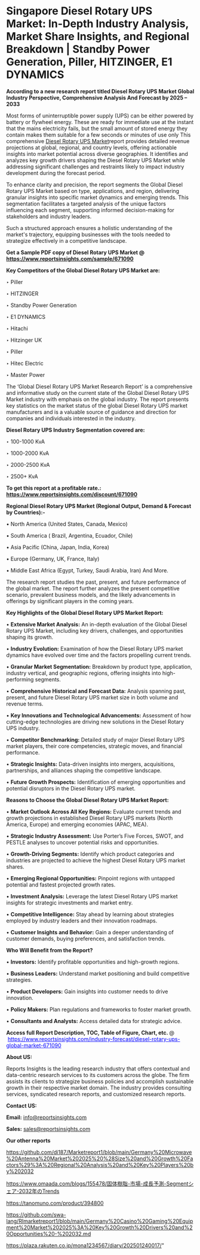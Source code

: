 # Singapore Diesel Rotary UPS Market: In-Depth Industry Analysis, Market Share Insights, and Regional Breakdown | Standby Power Generation, Piller, HITZINGER, E1 DYNAMICS

<strong>According to a new research report titled Diesel Rotary UPS Market Global Industry Perspective, Comprehensive Analysis And Forecast by 2025 – 2033</strong>

Most forms of uninterruptible power supply (UPS) can be either powered by battery or flywheel energy. These are ready for immediate use at the instant that the mains electricity fails, but the small amount of stored energy they contain makes them suitable for a few seconds or minutes of use only This comprehensive <a href=https://www.reportsinsights.com/sample/671090>Diesel Rotary UPS Market</a>report provides detailed revenue projections at global, regional, and country levels, offering actionable insights into market potential across diverse geographies. It identifies and analyzes key growth drivers shaping the Diesel Rotary UPS Market while addressing significant challenges and restraints likely to impact industry development during the forecast period.

To enhance clarity and precision, the report segments the Global Diesel Rotary UPS Market based on type, applications, and region, delivering granular insights into specific market dynamics and emerging trends. This segmentation facilitates a targeted analysis of the unique factors influencing each segment, supporting informed decision-making for stakeholders and industry leaders.

Such a structured approach ensures a holistic understanding of the market's trajectory, equipping businesses with the tools needed to strategize effectively in a competitive landscape.

<strong>Get a Sample PDF copy of Diesel Rotary UPS Market </strong><strong>@<a href=https://www.reportsinsights.com/sample/671090 style=color:#0000ff;> https://www.reportsinsights.com/sample/671090</a></strong></font>

<strong>Key Competitors of the Global Diesel Rotary UPS Market are:</strong>

‣ Piller

‣ HITZINGER

‣ Standby Power Generation

‣ E1 DYNAMICS

‣ Hitachi

‣ Hitzinger UK

‣ Piller

‣ Hitec Electric

‣ Master Power

The ‘Global Diesel Rotary UPS Market Research Report’ is a comprehensive and informative study on the current state of the Global Diesel Rotary UPS Market industry with emphasis on the global industry. The report presents key statistics on the market status of the global Diesel Rotary UPS market manufacturers and is a valuable source of guidance and direction for companies and individuals interested in the industry.

<strong>Diesel Rotary UPS Industry Segmentation covered are:</strong>

‣ 100-1000 KvA

‣ 1000-2000 KvA

‣ 2000-2500 KvA

‣ 2500+ KvA

<strong>To get this report at a profitable rate.: <a href=https://www.reportsinsights.com/discount/671090 style=color:#0000ff;>https://www.reportsinsights.com/discount/671090</a></strong></font>

<strong>Regional Diesel Rotary UPS Market (Regional Output, Demand &amp; Forecast by Countries):-</strong>

• North America (United States, Canada, Mexico)

• South America ( Brazil, Argentina, Ecuador, Chile)

• Asia Pacific (China, Japan, India, Korea)

• Europe (Germany, UK, France, Italy)

• Middle East Africa (Egypt, Turkey, Saudi Arabia, Iran) And More.

The research report studies the past, present, and future performance of the global market. The report further analyzes the present competitive scenario, prevalent business models, and the likely advancements in offerings by significant players in the coming years.

<strong>Key Highlights of the Global Diesel Rotary UPS Market Report:</strong>

• <strong>Extensive Market Analysis:</strong> An in-depth evaluation of the Global Diesel Rotary UPS Market, including key drivers, challenges, and opportunities shaping its growth.

• <strong>Industry Evolution:</strong> Examination of how the Diesel Rotary UPS market dynamics have evolved over time and the factors propelling current trends.

• <strong>Granular Market Segmentation:</strong> Breakdown by product type, application, industry vertical, and geographic regions, offering insights into high-performing segments.

• <strong>Comprehensive Historical and Forecast Data:</strong> Analysis spanning past, present, and future Diesel Rotary UPS market size in both volume and revenue terms.

• <strong>Key Innovations and Technological Advancements:</strong> Assessment of how cutting-edge technologies are driving new solutions in the Diesel Rotary UPS industry.

• <strong>Competitor Benchmarking:</strong> Detailed study of major Diesel Rotary UPS market players, their core competencies, strategic moves, and financial performance.

• <strong>Strategic Insights:</strong> Data-driven insights into mergers, acquisitions, partnerships, and alliances shaping the competitive landscape.

• <strong>Future Growth Prospects:</strong> Identification of emerging opportunities and potential disruptors in the Diesel Rotary UPS market.

<strong>Reasons to Choose the Global Diesel Rotary UPS Market Report:</strong>

• <strong>Market Outlook Across All Key Regions:</strong> Evaluate current trends and growth projections in established Diesel Rotary UPS markets (North America, Europe) and emerging economies (APAC, MEA).

• <strong>Strategic Industry Assessment:</strong> Use Porter’s Five Forces, SWOT, and PESTLE analyses to uncover potential risks and opportunities.

• <strong>Growth-Driving Segments:</strong> Identify which product categories and industries are projected to achieve the highest Diesel Rotary UPS market shares.

• <strong>Emerging Regional Opportunities:</strong> Pinpoint regions with untapped potential and fastest projected growth rates.

• <strong>Investment Analysis:</strong> Leverage the latest Diesel Rotary UPS market insights for strategic investments and market entry.

• <strong>Competitive Intelligence:</strong> Stay ahead by learning about strategies employed by industry leaders and their innovation roadmaps.

• <strong>Customer Insights and Behavior:</strong> Gain a deeper understanding of customer demands, buying preferences, and satisfaction trends.

<strong>Who Will Benefit from the Report?</strong>

• <strong>Investors:</strong> Identify profitable opportunities and high-growth regions.

• <strong>Business Leaders:</strong> Understand market positioning and build competitive strategies.

• <strong>Product Developers:</strong> Gain insights into customer needs to drive innovation.

• <strong>Policy Makers:</strong> Plan regulations and frameworks to foster market growth.

• <strong>Consultants and Analysts:</strong> Access detailed data for strategic advice.
</ul>
<strong>Access full Report Description, TOC, Table of Figure, Chart, etc. </strong>@  <a href=https://www.reportsinsights.com/industry-forecast/diesel-rotary-ups-global-market-671090 style=color:#0000ff;>https://www.reportsinsights.com/industry-forecast/diesel-rotary-ups-global-market-671090</a></font>

<strong><strong>About US</strong>:</strong>

Reports Insights is the leading research industry that offers contextual and data-centric research services to its customers across the globe. The firm assists its clients to strategize business policies and accomplish sustainable growth in their respective market domain. The industry provides consulting services, syndicated research reports, and customized research reports.

<strong>Contact US:</strong>

<p class=""""><b>Email:</b> <a href=mailto:info@reportsinsights.com>info@reportsinsights.com</a></p>
<p class=""""><b>Sales:</b> <a href=mailto:sales@reportsinsights.com>sales@reportsinsights.com</a></p>

<strong>Our other reports</strong>

<a href=https://github.com/di187/Marketreport1/blob/main/Germany%20Microwave%20Antenna%20Market%202025%20%28Size%20and%20Growth%20Factors%29%3A%20Regional%20Analysis%20and%20Key%20Players%20by%202032>https://github.com/di187/Marketreport1/blob/main/Germany%20Microwave%20Antenna%20Market%202025%20%28Size%20and%20Growth%20Factors%29%3A%20Regional%20Analysis%20and%20Key%20Players%20by%202032</a>

<a href=https://www.omaada.com/blogs/155478/固体樹脂-市場-成長予測-Segmentシェア-2032年のTrends>https://www.omaada.com/blogs/155478/固体樹脂-市場-成長予測-Segmentシェア-2032年のTrends</a>

<a href=https://tanomuno.com/product/394800>https://tanomuno.com/product/394800</a>

<a href=https://github.com/swa-lang/RImarketreport1/blob/main/Germany%20Casino%20Gaming%20Equipment%20Market%202025%3A%20Key%20Growth%20Drivers%20and%20Opportunities%20-%202032.md>https://github.com/swa-lang/RImarketreport1/blob/main/Germany%20Casino%20Gaming%20Equipment%20Market%202025%3A%20Key%20Growth%20Drivers%20and%20Opportunities%20-%202032.md</a>

<a href=https://plaza.rakuten.co.jp/mona1234567/diary/202501240017/>https://plaza.rakuten.co.jp/mona1234567/diary/202501240017/</a>"
